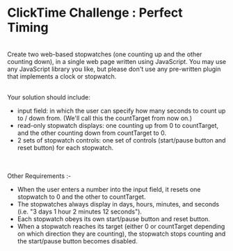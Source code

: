 # ClickTime Challenge : Perfect Timing

<br/>Create two web-based stopwatches (one counting up and the other counting down), in a single web page written using JavaScript. 
You may use any JavaScript library you like, but please don't use any pre-written plugin that implements a clock or stopwatch.

<br/>Your solution should include:
* input field: in which the user can specify how many seconds to count up to / down from. (We'll call this the countTarget from now on.)
* read-only stopwatch displays: one counting up from 0 to countTarget, and the other counting down from countTarget to 0.
* 2 sets of stopwatch controls: one set of controls (start/pause button and reset button) for each stopwatch.

<br/><br/>Other Requirements :-

* When the user enters a number into the input field, it resets one stopwatch to 0 and the other to countTarget.
* The stopwatches always display in days, hours, minutes, and seconds (i.e. "3 days 1 hour 2 minutes 12 seconds").
* Each stopwatch obeys its own start/pause button and reset button.
* When a stopwatch reaches its target (either 0 or countTarget depending on which direction they are counting), the stopwatch stops counting and the start/pause button becomes disabled.
